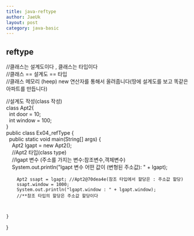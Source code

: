 ```yaml
---
title: java-reftype
author: JaeUk
layout: post
category: java-basic
---
```

## reftype

//클래스는 설계도이다 , 클래스는 타입이다<br />
//클래스 == 설계도 == 타입<br />
//클래스 메모리 (heep) new 연산자를 통해서 올려줍니다(땅에 설계도를 보고 똑같은 <br />아파트를 만듭니다)

//설계도 작성(class 작성)<br />
class Apt2{<br />
	&nbsp;&nbsp;int door = 10;<br />
	&nbsp;&nbsp;int window = 100;<br />
}<br />
public class Ex04_refType {<br />
    &nbsp;&nbsp;public static void main(String[] args) {<br />
		&nbsp;&nbsp;&nbsp;&nbsp;Apt2 lgapt = new Apt2();<br />
		&nbsp;&nbsp;&nbsp;&nbsp;//Apt2 타입(class type)<br />
		&nbsp;&nbsp;&nbsp;&nbsp;//lgapt 변수 (주소를 가지는 변수:참조변수,객체변수)<br />
		&nbsp;&nbsp;&nbsp;&nbsp;System.out.println("lgapt 변수 어떤 값이 (변형된 주소값): " + lgapt);
		
		Apt2 ssapt = lgapt; //Apt2@70dea4e(참조 타입에서 할당은 : 주소값 할당)
		ssapt.window = 1000;
		System.out.println("lgapt.window : " + lgapt.window);
		//**참조 타입의 할당은 주소값 할당이다
		
		
	
	}

}
